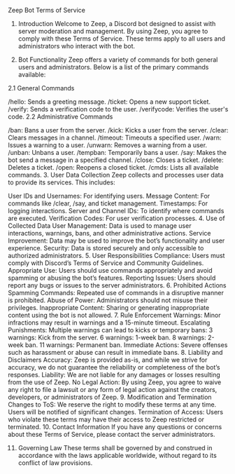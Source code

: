 Zeep Bot Terms of Service

1. Introduction
Welcome to Zeep, a Discord bot designed to assist with server moderation and management. By using Zeep, you agree to comply with these Terms of Service. These terms apply to all users and administrators who interact with the bot.

2. Bot Functionality
Zeep offers a variety of commands for both general users and administrators. Below is a list of the primary commands available:

2.1 General Commands

/hello: Sends a greeting message.
/ticket: Opens a new support ticket.
/verify: Sends a verification code to the user.
/verifycode: Verifies the user's code.
2.2 Administrative Commands

/ban: Bans a user from the server.
/kick: Kicks a user from the server.
/clear: Clears messages in a channel.
/timeout: Timeouts a specified user.
/warn: Issues a warning to a user.
/unwarn: Removes a warning from a user.
/unban: Unbans a user.
/tempban: Temporarily bans a user.
/say: Makes the bot send a message in a specified channel.
/close: Closes a ticket.
/delete: Deletes a ticket.
/open: Reopens a closed ticket.
/cmds: Lists all available commands.
3. User Data Collection
Zeep collects and processes user data to provide its services. This includes:

User IDs and Usernames: For identifying users.
Message Content: For commands like /clear, /say, and ticket management.
Timestamps: For logging interactions.
Server and Channel IDs: To identify where commands are executed.
Verification Codes: For user verification processes.
4. Use of Collected Data
User Management: Data is used to manage user interactions, warnings, bans, and other administrative actions.
Service Improvement: Data may be used to improve the bot’s functionality and user experience.
Security: Data is stored securely and only accessible to authorized administrators.
5. User Responsibilities
Compliance: Users must comply with Discord’s Terms of Service and Community Guidelines.
Appropriate Use: Users should use commands appropriately and avoid spamming or abusing the bot’s features.
Reporting Issues: Users should report any bugs or issues to the server administrators.
6. Prohibited Actions
Spamming Commands: Repeated use of commands in a disruptive manner is prohibited.
Abuse of Power: Administrators should not misuse their privileges.
Inappropriate Content: Sharing or generating inappropriate content using the bot is not allowed.
7. Rule Enforcement
Warnings: Minor infractions may result in warnings and a 15-minute timeout.
Escalating Punishments: Multiple warnings can lead to kicks or temporary bans:
3 warnings: Kick from the server.
6 warnings: 1-week ban.
8 warnings: 2-week ban.
11 warnings: Permanent ban.
Immediate Actions: Severe offenses such as harassment or abuse can result in immediate bans.
8. Liability and Disclaimers
Accuracy: Zeep is provided as-is, and while we strive for accuracy, we do not guarantee the reliability or completeness of the bot’s responses.
Liability: We are not liable for any damages or losses resulting from the use of Zeep.
No Legal Action: By using Zeep, you agree to waive any right to file a lawsuit or any form of legal action against the creators, developers, or administrators of Zeep.
9. Modification and Termination
Changes to ToS: We reserve the right to modify these terms at any time. Users will be notified of significant changes.
Termination of Access: Users who violate these terms may have their access to Zeep restricted or terminated.
10. Contact Information
If you have any questions or concerns about these Terms of Service, please contact the server administrators.

11. Governing Law
These terms shall be governed by and construed in accordance with the laws applicable worldwide, without regard to its conflict of law provisions.
